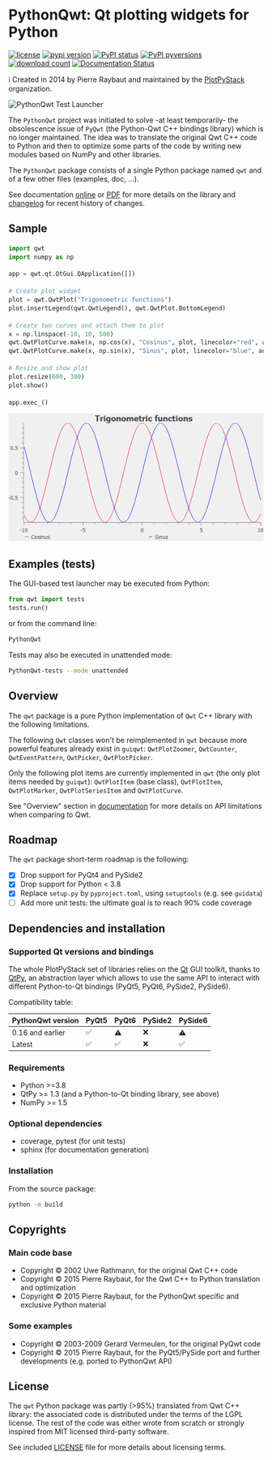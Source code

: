 # PythonQwt: Qt plotting widgets for Python

[![license](https://img.shields.io/pypi/l/PythonQwt.svg)](./LICENSE)
[![pypi version](https://img.shields.io/pypi/v/PythonQwt.svg)](https://pypi.org/project/PythonQwt/)
[![PyPI status](https://img.shields.io/pypi/status/PythonQwt.svg)](https://github.com/PlotPyStack/PythonQwt)
[![PyPI pyversions](https://img.shields.io/pypi/pyversions/PythonQwt.svg)](https://pypi.python.org/pypi/PythonQwt/)
[![download count](https://img.shields.io/conda/dn/conda-forge/PythonQwt.svg)](https://www.anaconda.com/download/)
[![Documentation Status](https://readthedocs.org/projects/pythonqwt/badge/?version=latest)](https://pythonqwt.readthedocs.io/en/latest/?badge=latest)

ℹ️ Created in 2014 by Pierre Raybaut and maintained by the [PlotPyStack](https://github.com/PlotPyStack) organization.

![PythonQwt Test Launcher](https://raw.githubusercontent.com/PlotPyStack/PythonQwt/master/qwt/tests/data/testlauncher.png)

The `PythonQwt` project was initiated to solve -at least temporarily- the obsolescence issue of `PyQwt` (the Python-Qwt C++ bindings library) which is no longer maintained. The idea was to translate the original Qwt C++ code to Python and then to optimize some parts of the code by writing new modules based on NumPy and other libraries.

The `PythonQwt` package consists of a single Python package named `qwt` and of a few other files (examples, doc, ...).

See documentation [online](https://pythonqwt.readthedocs.io/en/latest/) or [PDF](https://pythonqwt.readthedocs.io/_/downloads/en/latest/pdf/) for more details on the library and [changelog](CHANGELOG.md) for recent history of changes.

## Sample

```python
import qwt
import numpy as np

app = qwt.qt.QtGui.QApplication([])

# Create plot widget
plot = qwt.QwtPlot("Trigonometric functions")
plot.insertLegend(qwt.QwtLegend(), qwt.QwtPlot.BottomLegend)

# Create two curves and attach them to plot
x = np.linspace(-10, 10, 500)
qwt.QwtPlotCurve.make(x, np.cos(x), "Cosinus", plot, linecolor="red", antialiased=True)
qwt.QwtPlotCurve.make(x, np.sin(x), "Sinus", plot, linecolor="blue", antialiased=True)

# Resize and show plot
plot.resize(600, 300)
plot.show()

app.exec_()
```

![Simple plot example](doc/_static/QwtPlot_example.png)

## Examples (tests)

The GUI-based test launcher may be executed from Python:

```python
from qwt import tests
tests.run()
```

or from the command line:

```bash
PythonQwt
```

Tests may also be executed in unattended mode:

```bash
PythonQwt-tests --mode unattended
```

## Overview

The `qwt` package is a pure Python implementation of `Qwt` C++ library with the following limitations.

The following `Qwt` classes won't be reimplemented in `qwt` because more powerful features already exist in `guiqwt`: `QwtPlotZoomer`, `QwtCounter`, `QwtEventPattern`, `QwtPicker`, `QwtPlotPicker`.

Only the following plot items are currently implemented in `qwt` (the only plot items needed by `guiqwt`): `QwtPlotItem` (base class), `QwtPlotItem`, `QwtPlotMarker`, `QwtPlotSeriesItem` and `QwtPlotCurve`.

See "Overview" section in [documentation](https://pythonqwt.readthedocs.io/en/latest/) for more details on API limitations when comparing to Qwt.

## Roadmap

The `qwt` package short-term roadmap is the following:

- [X] Drop support for PyQt4 and PySide2
- [X] Drop support for Python < 3.8
- [X] Replace `setup.py` by `pyproject.toml`, using `setuptools` (e.g. see `guidata`)
- [ ] Add more unit tests: the ultimate goal is to reach 90% code coverage

## Dependencies and installation

### Supported Qt versions and bindings

The whole PlotPyStack set of libraries relies on the [Qt](https://doc.qt.io/) GUI toolkit, thanks to [QtPy](https://pypi.org/project/QtPy/), an abstraction layer which allows to use the same API to interact with different Python-to-Qt bindings (PyQt5, PyQt6, PySide2, PySide6).

Compatibility table:

| PythonQwt version | PyQt5 | PyQt6 | PySide2 | PySide6 |
|-------------------|-------|-------|---------|---------|
| 0.16 and earlier  | ✅    | ⚠️    | ❌     | ⚠️      |
| Latest            | ✅    | ✅    | ❌     | ✅      |

### Requirements

- Python >=3.8
- QtPy >= 1.3 (and a Python-to-Qt binding library, see above)
- NumPy >= 1.5

### Optional dependencies

- coverage, pytest (for unit tests)
- sphinx (for documentation generation)

### Installation

From the source package:

```bash
python -m build
```

## Copyrights

### Main code base

- Copyright © 2002 Uwe Rathmann, for the original Qwt C++ code
- Copyright © 2015 Pierre Raybaut, for the Qwt C++ to Python translation and optimization
- Copyright © 2015 Pierre Raybaut, for the PythonQwt specific and exclusive Python material

### Some examples

- Copyright © 2003-2009 Gerard Vermeulen, for the original PyQwt code
- Copyright © 2015 Pierre Raybaut, for the PyQt5/PySide port and further developments (e.g. ported to PythonQwt API)

## License

The `qwt` Python package was partly (>95%) translated from Qwt C++ library: the associated code is distributed under the terms of the LGPL license. The rest of the code was either wrote from scratch or strongly inspired from MIT licensed third-party software.

See included [LICENSE](LICENSE) file for more details about licensing terms.
